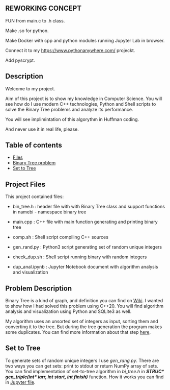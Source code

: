 
## REWORKING CONCEPT

FUN from main.c to .h class.

Make .so for python.

Make Docker with cpp and python modules running Jupyter Lab in browser.

Connect it to my https://www.pythonanywhere.com/ projeckt.

Add pyscrypt.

## Description

Welcome to my project. 

Aim of this project is to show my knowledge in Computer Science. You will see how do I use modern C++ technologies,
Python and Shell scripts to solve the Binary Tree problems and analyze its performance.

You will see implimintation of this algorythm in Huffman coding.

And never use it in real life, please.

## Table of contents
* [Files](#project-files)
* [Binary Tree problem](#problem-description)
* [Set to Tree](#set-to-tree)


## Project Files

This project contained files:

* bin_tree.h : header file with with Binary Tree class and support functions in
		namebi - namespace binary tree

* main.cpp : C++ file with main function generating and printing binary tree

* comp.sh : Shell script compiling C++ sources
	
* gen_rand.py : Python3 script generating set of random unique integers

* check_dup.sh : Shell script running binary with random integers

* dup_anal.ipynb : Jupyter Notebook document with algorithm analysis and visualization

## Problem Description

Binary Tree is a kind of graph, and definition you can find on [Wiki](https://en.wikipedia.org/wiki/Binary_tree#Definitions).
I wanted to show how I had solved this problem using C++20. You will find algorithm analysis and visualization using Python and SQLite3 as well.

My algorithm uses an unsorted set of integers as input, sorting them and converting it to the tree. But during the tree generation
the program makes some duplicates. You can find more information about that step [here](#set-to-tree).

## Set to Tree

To generate sets of random unique integers I use <i>gen_rang.py</i>. There are two ways you can get sets: print to stdout or
return NumPy array of sets. You can find implementation of set-to-tree algorithm in <i>bi_tree.h</i> in 
<i><b>STRUC* gen_triple(int* iarr, int start, int finish)</b></i> function. How it works you can find in 
[Jupyter file](dup_anal.ipynb).
